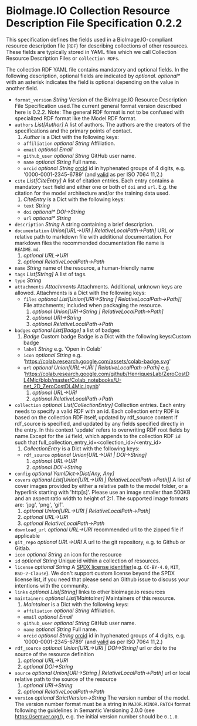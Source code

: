 # BioImage.IO Collection Resource Description File Specification 0.2.2
This specification defines the fields used in a BioImage.IO-compliant resource description file (`RDF`) for describing collections of other resources.
These fields are typically stored in YAML files which we call Collection Resource Description Files or `collection RDFs`.

The collection RDF YAML file contains mandatory and optional fields. In the following description, optional fields are indicated by _optional_.
_optional*_ with an asterisk indicates the field is optional depending on the value in another field.

* <a id="format_version"></a>`format_version` _String_ Version of the BioImage.IO Resource Description File Specification used.The current general format version described here is 0.2.2. Note: The general RDF format is not to be confused with specialized RDF format like the Model RDF format.
* <a id="authors"></a>`authors` _List\[Author\]_ A list of authors. The authors are the creators of the specifications and the primary points of contact.
  1. _Author_   is a Dict with the following keys:
  * <a id="authors:affiliation"></a>`affiliation` _optional String_ Affiliation.
  * <a id="authors:email"></a>`email` _optional Email_ 
  * <a id="authors:github_user"></a>`github_user` _optional String_ GitHub user name.
  * <a id="authors:name"></a>`name` _optional String_ Full name.
  * <a id="authors:orcid"></a>`orcid` _optional String_ [orcid](https://support.orcid.org/hc/en-us/sections/360001495313-What-is-ORCID) id in hyphenated groups of 4 digits, e.g. '0000-0001-2345-6789' (and [valid](https://support.orcid.org/hc/en-us/articles/360006897674-Structure-of-the-ORCID-Identifier) as per ISO 7064 11,2.)
* <a id="cite"></a>`cite` _List\[CiteEntry\]_ A list of citation entries.
Each entry contains a mandatory `text` field and either one or both of `doi` and `url`.
E.g. the citation for the model architecture and/or the training data used.
  1. _CiteEntry_   is a Dict with the following keys:
  * <a id="cite:text"></a>`text` _String_ 
  * <a id="cite:doi"></a>`doi` _optional* DOI→String_ 
  * <a id="cite:url"></a>`url` _optional* String_ 
* <a id="description"></a>`description` _String_ A string containing a brief description.
* <a id="documentation"></a>`documentation` _Union\[URL→URI | RelativeLocalPath→Path\]_ URL or relative path to markdown file with additional documentation. For markdown files the recommended documentation file name is `README.md`.
  1. _optional URL→URI_ 
  1. _optional RelativeLocalPath→Path_ 
* <a id="name"></a>`name` _String_ name of the resource, a human-friendly name
* <a id="tags"></a>`tags` _List\[String\]_ A list of tags.
* <a id="type"></a>`type` _String_ 
* <a id="attachments"></a>`attachments` _Attachments_ Attachments. Additional, unknown keys are allowed. Attachments is a Dict with the following keys:
  * <a id="attachments:files"></a>`files` _optional List\[Union\[URI→String | RelativeLocalPath→Path\]\]_ File attachments; included when packaging the resource.
    1. _optional Union\[URI→String | RelativeLocalPath→Path\]_ 
    1. _optional URI→String_ 
    1. _optional RelativeLocalPath→Path_ 
* <a id="badges"></a>`badges` _optional List\[Badge\]_ a list of badges
  1. _Badge_ Custom badge Badge is a Dict with the following keys:Custom badge
  * <a id="badges:label"></a>`label` _String_ e.g. 'Open in Colab'
  * <a id="badges:icon"></a>`icon` _optional String_ e.g. 'https://colab.research.google.com/assets/colab-badge.svg'
  * <a id="badges:url"></a>`url` _optional Union\[URL→URI | RelativeLocalPath→Path\]_ e.g. 'https://colab.research.google.com/github/HenriquesLab/ZeroCostDL4Mic/blob/master/Colab_notebooks/U-net_2D_ZeroCostDL4Mic.ipynb'
    1. _optional URL→URI_ 
    1. _optional RelativeLocalPath→Path_ 
* <a id="collection"></a>`collection` _optional List\[CollectionEntry\]_ Collection entries. Each entry needs to specify a valid RDF with an id. Each collection entry RDF is based on the collection RDF itself, updated by rdf_source content if rdf_source is specified, and updated by any fields specified directly in the entry. In this context 'update' refers to overwriting RDF root fields by name.Except for the `id` field, which appends to the collection RDF `id` such that full_collection_entry_id=<collection_id>/<entry_id>
  1. _CollectionEntry_   is a Dict with the following keys:
  * <a id="collection:rdf_source"></a>`rdf_source` _optional Union\[URL→URI | DOI→String\]_ 
    1. _optional URL→URI_ 
    1. _optional DOI→String_ 
* <a id="config"></a>`config` _optional YamlDict→Dict\[Any, Any\]_ 
* <a id="covers"></a>`covers` _optional List\[Union\[URL→URI | RelativeLocalPath→Path\]\]_ A list of cover images provided by either a relative path to the model folder, or a hyperlink starting with 'http[s]'. Please use an image smaller than 500KB and an aspect ratio width to height of 2:1. The supported image formats are: 'jpg', 'png', 'gif'.
  1. _optional Union\[URL→URI | RelativeLocalPath→Path\]_ 
  1. _optional URL→URI_ 
  1. _optional RelativeLocalPath→Path_ 
* <a id="download_url"></a>`download_url` _optional URL→URI_ recommended url to the zipped file if applicable
* <a id="git_repo"></a>`git_repo` _optional URL→URI_ A url to the git repository, e.g. to Github or Gitlab.
* <a id="icon"></a>`icon` _optional String_ an icon for the resource
* <a id="id"></a>`id` _optional String_ Unique id within a collection of resources.
* <a id="license"></a>`license` _optional String_ A [SPDX license identifier](https://spdx.org/licenses/)(e.g. `CC-BY-4.0`, `MIT`, `BSD-2-Clause`). We don't support custom license beyond the SPDX license list, if you need that please send an Github issue to discuss your intentions with the community.
* <a id="links"></a>`links` _optional List\[String\]_ links to other bioimage.io resources
* <a id="maintainers"></a>`maintainers` _optional List\[Maintainer\]_ Maintainers of this resource.
  1. _Maintainer_   is a Dict with the following keys:
  * <a id="maintainers:affiliation"></a>`affiliation` _optional String_ Affiliation.
  * <a id="maintainers:email"></a>`email` _optional Email_ 
  * <a id="maintainers:github_user"></a>`github_user` _optional String_ GitHub user name.
  * <a id="maintainers:name"></a>`name` _optional String_ Full name.
  * <a id="maintainers:orcid"></a>`orcid` _optional String_ [orcid](https://support.orcid.org/hc/en-us/sections/360001495313-What-is-ORCID) id in hyphenated groups of 4 digits, e.g. '0000-0001-2345-6789' (and [valid](https://support.orcid.org/hc/en-us/articles/360006897674-Structure-of-the-ORCID-Identifier) as per ISO 7064 11,2.)
* <a id="rdf_source"></a>`rdf_source` _optional Union\[URL→URI | DOI→String\]_ url or doi to the source of the resource definition
  1. _optional URL→URI_ 
  1. _optional DOI→String_ 
* <a id="source"></a>`source` _optional Union\[URI→String | RelativeLocalPath→Path\]_ url or local relative path to the source of the resource
  1. _optional URI→String_ 
  1. _optional RelativeLocalPath→Path_ 
* <a id="version"></a>`version` _optional StrictVersion→String_ The version number of the model. The version number format must be a string in `MAJOR.MINOR.PATCH` format following the guidelines in Semantic Versioning 2.0.0 (see https://semver.org/), e.g. the initial version number should be `0.1.0`.
